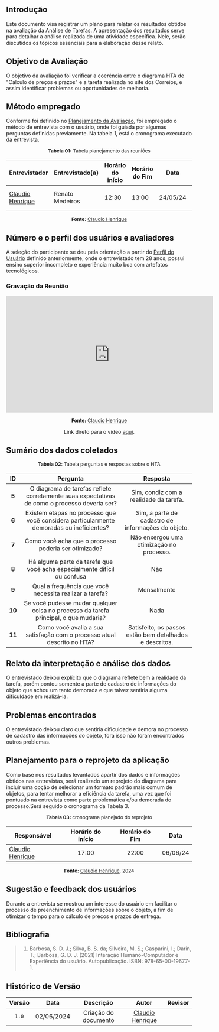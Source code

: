 ## Introdução

Este documento visa registrar um plano para relatar os resultados obtidos na avaliação da Análise de Tarefas. A apresentação dos resultados serve para detalhar a análise realizada de uma atividade específica. Nele, serão discutidos os tópicos essenciais para a elaboração desse relato.

## Objetivo da Avaliação

O objetivo da avaliação foi verificar a coerência entre o diagrama HTA de "Cálculo de preços e prazos" e a tarefa realizada no site dos Correios, e assim identificar problemas ou oportunidades de melhoria.


## Método empregado


Conforme foi definido no [Planejamento da Avaliação](https://interacao-humano-computador.github.io/2024.1-Correios/design_avaliacao/nivel_1/analise_de_tarefas/planejamento-analise-tarefas/), foi empregado o método de entrevista com o usuário, onde foi guiada por algumas perguntas definidas previamente.
Na tabela 1, está o cronograma executado da entrevista.

<center>

<font size="2"><p style="text-align: center">**Tabela 01:** Tabela planejamento das reuniões</p></font>

| **Entrevistador** |**Entrevistado(a)**|**Horário do início**|**Horário do Fim**|**Data**|**Local**|
|--|--|--|--|--|--|
|[Cláudio Henrique][ClaudioGH]|Renato Medeiros|12:30|13:00|24/05/24| Sala I3 - FGA|


<font size="2"><p style="text-align: center">**Fonte:** [Claudio Henrique][ClaudioGH]</p></font>

</center>

## Número e o perfil dos usuários e avaliadores

A seleção do participante se deu pela orientação a partir do [Perfil do Usuário](https://interacao-humano-computador.github.io/2024.1-Correios/analise_de_requisitos/perfil_de_usuario/perfil_de_usuario/) definido anteriormente, onde o entrevistado tem 28 anos, possui ensino superior incompleto e experiência muito boa com artefatos tecnológicos.

### Gravação da Reunião

<iframe width="560" height="315" src="https://www.youtube.com/embed/7u53MSuU37A?si=4GSM20ma0886-qxv" title="YouTube video player" frameborder="0" allow="accelerometer; autoplay; clipboard-write; encrypted-media; gyroscope; picture-in-picture; web-share" referrerpolicy="strict-origin-when-cross-origin" allowfullscreen></iframe>


<font size="2"><p style="text-align: center">**Fonte:** [Claudio Henrique][ClaudioGH]</p></font>

<p style="text-align: center">Link direto para o vídeo <a href="https://www.youtube.com/watch?v=7u53MSuU37A">aqui</a>.</p> 

## Sumário dos dados coletados


<font size="2"><p style="text-align: center">**Tabela 02:** Tabela perguntas e respostas sobre o HTA</p></font>

| ID | Pergunta | Resposta |
|:---:|:---:|:----:|
| **5** | O diagrama de tarefas reflete corretamente suas expectativas de como o processo deveria ser? | Sim, condiz com a realidade da tarefa. |
| **6** | Existem etapas no processo que você considera particularmente demoradas ou ineficientes? | Sim, a parte de cadastro de informações do objeto. |  
| **7** | Como você acha que o processo poderia ser otimizado? | Não enxergou uma otimização no processo. |
| **8** | Há alguma parte da tarefa que você acha especialmente difícil ou confusa | Não |
| **9** | Qual a frequência que você necessita realizar a tarefa?  | Mensalmente |
| **10** | Se você pudesse mudar qualquer coisa no processo da tarefa principal, o que mudaria? | Nada |
| **11** | Como você avalia a sua satisfação com o processo atual descrito no HTA? | Satisfeito, os passos estão bem detalhados e descritos. |


## Relato da interpretação e análise dos dados

O entrevistado deixou explícito que o diagrama reflete bem a realidade da tarefa, porém pontou somente a parte de cadastro de informações do objeto que achou um tanto demorada e que talvez sentiria alguma dificuldade em realizá-la.

## Problemas encontrados

O entrevistado deixou claro que sentiria dificuldade e demora no processo de cadastro das informações do objeto, fora isso não foram encontrados outros problemas.


## Planejamento para o reprojeto da aplicação

Como base nos resultados levantados apartir dos dados e informações obtidos nas entrevistas, será realizado um reprojeto do diagrama para incluir uma opção de selecionar um formato padrão mais comum de objetos, para tentar melhorar a eficiência da tarefa, uma vez que foi pontuado na entrevista como parte problemática e/ou demorada do processo.Será seguido o cronograma da Tabela 3.

<center>

<font size="2"><p style="text-align: center">**Tabela 03:** cronograma planejado do reprojeto</p></font>

| **Responsável** |**Horário do início**|**Horário do Fim**|**Data**|
| -- | :--: | :--: | :--: |
|[Claudio Henrique][ClaudioGH]| 17:00 | 22:00 | 06/06/24|

<font size="2"><p style="text-align: center">**Fonte:** [Claudio Henrique][ClaudioGH], 2024 </p></font>
</center>


## Sugestão e feedback dos usuários

Durante a entrevista se mostrou um interesse do usuário em facilitar o processo de preenchimento de informações sobre o objeto, a fim de otimizar o tempo para o cálculo de preços e prazos de entrega.

## Bibliografia

> 1. Barbosa, S. D. J.; Silva, B. S. da; Silveira, M. S.; Gasparini, I.; Darin, T.; Barbosa, G. D. J. (2021) Interação Humano-Computador e Experiência do usuário. Autopublicação. ISBN: 978-65-00-19677-1. 

## Histórico de Versão

| Versão | Data | Descrição | Autor | Revisor
|:-:|:-:|:-:|:-:|:-:|
|`1.0`| 02/06/2024 | Criação do documento| [Claudio Henrique][ClaudioGH] |  |

[GabrielfGH]: https://github.com/MMcLovin
[GabrielbGH]: https://github.com/https://github.com/Bertolazi
[ClaudioGH]: https://github.com/claudiohsc
[EliasGH]: https://www.github.com/EliasOliver21
[PabloGH]: https://github.com/pabloheika
[RicardoGH]: https://www.github.com/avmricardo
